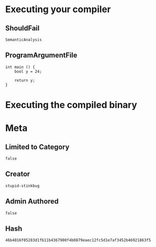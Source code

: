 # Executing your compiler

## ShouldFail

```
SemanticAnalysis
```

## ProgramArgumentFile

```
int main () {
    bool y = 24;

    return y;
}

```

# Executing the compiled binary

# Meta

## Limited to Category

```
false
```

## Creator

```
stupid-stinkbug
```

## Admin Authored

```
false
```

## Hash

```
46b4016f05283d1fb11b4367900f4b0879eaec12fc5d1e7af3452b46921863f5
```
